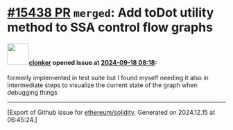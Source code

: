 # [\#15438 PR](https://github.com/ethereum/solidity/pull/15438) `merged`: Add toDot utility method to SSA control flow graphs

#### <img src="https://avatars.githubusercontent.com/u/1685266?v=4" width="50">[clonker](https://github.com/clonker) opened issue at [2024-09-18 08:18](https://github.com/ethereum/solidity/pull/15438):

formerly implemented in test suite but I found myself needing it also in intermediate steps to visualize the current state of the graph when debugging things




-------------------------------------------------------------------------------



[Export of Github issue for [ethereum/solidity](https://github.com/ethereum/solidity). Generated on 2024.12.15 at 06:45:24.]
